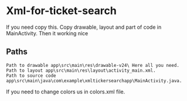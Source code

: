 # Xml-for-ticket-search
If you need copy this. Copy drawable, layout and part of code in MainActivity.
Then it working nice
## Paths
```
Path to drawable app\src\main\res\drawable-v24\ Here all you need.
Path to layout app\src\main\res\layout\activity_main.xml.
Path to source code app\src\main\java\com\example\xmltickersearchapp\MainActivity.java.
```
If you need to change colors us in colors.xml file.
